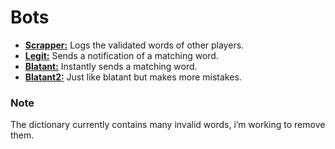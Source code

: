 # Bots
- **[Scrapper:]()** Logs the validated words of other players.
- **[Legit:]()** Sends a notification of a matching word.
- **[Blatant:]()** Instantly sends a matching word.
- **[Blatant2:]()** Just like blatant but makes more mistakes.

### Note
The dictionary currently contains many invalid words, i’m working to remove them.
